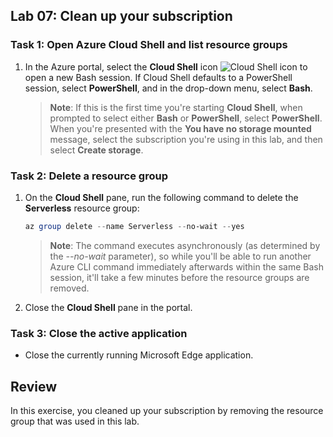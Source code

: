 ## Lab 07: Clean up your subscription

### Task 1: Open Azure Cloud Shell and list resource groups

1.  In the Azure portal, select the **Cloud Shell** icon ![Cloud Shell icon](./media/az204_lab_CloudShell.png) to open a new Bash session. If Cloud Shell defaults to a PowerShell session, select **PowerShell**, and in the drop-down menu, select **Bash**.

    > **Note**: If this is the first time you're starting **Cloud Shell**, when prompted to select either **Bash** or **PowerShell**, select **PowerShell**. When you're presented with the **You have no storage mounted** message, select the subscription you're using in this lab, and then select **Create storage**.

### Task 2: Delete a resource group

1. On the **Cloud Shell** pane, run the following command to delete the **Serverless** resource group:

    ```powershell
    az group delete --name Serverless --no-wait --yes
    ```
     > **Note**: The command executes asynchronously (as determined by the *--no-wait* parameter), so while you'll be able to run another Azure CLI command immediately afterwards within the same Bash session, it'll take a few minutes before the resource groups are removed.

1. Close the **Cloud Shell** pane in the portal.

### Task 3: Close the active application

- Close the currently running Microsoft Edge application.

## Review

In this exercise, you cleaned up your subscription by removing the resource group that was used in this lab.
